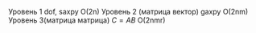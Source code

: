 Уровень 1
dof, saxpy O(2n)
Уровень 2 (матрица вектор)
gaxpy O(2nm)
Уровень 3(матрица матрица)
$C =AB$ O(2nmr)